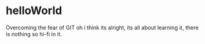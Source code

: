 # helloWorld
Overcoming the fear of GIT
oh i think its alright, its all about learning it, there is nothing so hi-fi in it.
